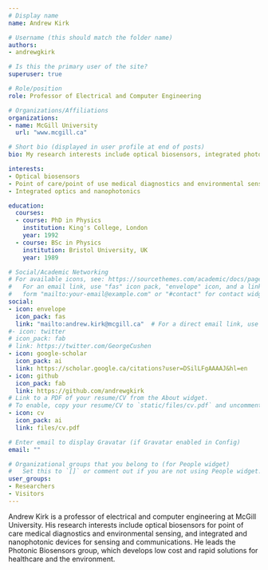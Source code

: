 ```yaml
---
# Display name
name: Andrew Kirk

# Username (this should match the folder name)
authors:
- andrewgkirk

# Is this the primary user of the site?
superuser: true

# Role/position
role: Professor of Electrical and Computer Engineering

# Organizations/Affiliations
organizations:
- name: McGill University
  url: "www.mcgill.ca"

# Short bio (displayed in user profile at end of posts)
bio: My research interests include optical biosensors, integrated photonics and optical nanostructures.

interests:
- Optical biosensors
- Point of care/point of use medical diagnostics and environmental sensors
- Integrated optics and nanophotonics

education:
  courses:
  - course: PhD in Physics
    institution: King's College, London
    year: 1992
  - course: BSc in Physics
    institution: Bristol University, UK
    year: 1989

# Social/Academic Networking
# For available icons, see: https://sourcethemes.com/academic/docs/page-builder/#icons
#   For an email link, use "fas" icon pack, "envelope" icon, and a link in the
#   form "mailto:your-email@example.com" or "#contact" for contact widget.
social:
- icon: envelope
  icon_pack: fas
  link: "mailto:andrew.kirk@mcgill.ca"  # For a direct email link, use "mailto:test@example.org".
#- icon: twitter
# icon_pack: fab
# link: https://twitter.com/GeorgeCushen
- icon: google-scholar
  icon_pack: ai
  link: https://scholar.google.ca/citations?user=DSilLFgAAAAJ&hl=en
- icon: github
  icon_pack: fab
  link: https://github.com/andrewgkirk
# Link to a PDF of your resume/CV from the About widget.
# To enable, copy your resume/CV to `static/files/cv.pdf` and uncomment the lines below.
- icon: cv
  icon_pack: ai
  link: files/cv.pdf

# Enter email to display Gravatar (if Gravatar enabled in Config)
email: ""

# Organizational groups that you belong to (for People widget)
#   Set this to `[]` or comment out if you are not using People widget.
user_groups:
- Researchers
- Visitors
---
```


Andrew Kirk is a professor of electrical and computer engineering at McGill University. His research interests include optical biosensors for point of care medical diagnostics and environmental sensing, and integrated and nanophotonic devices for sensing and communications. He leads the Photonic Biosensors group, which develops low cost and rapid solutions for healthcare and the environment.
